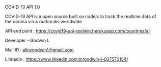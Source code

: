 COVID-19 API 1.0

COVID-19 API is a open source built on nodejs to track the realtime data of the corona virus outbreaks worldwide

API end point : https://covid19-api-godwin.herokuapp.com/countries/all

Developer - Godwin L

Mail ID : alloygodwin1@gmail.com

Linkedin : https://www.linkedin.com/in/godwin-l-027570154/